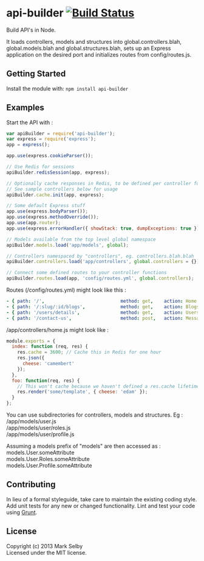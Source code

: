 # api-builder [![Build Status](https://secure.travis-ci.org/mark.selby/node-api-builder.png?branch=master)](http://travis-ci.org/mark.selby/node-api-builder)

Build API's in Node.

It loads controllers, models and structures into global.controllers.blah, global.models.blah and global.structures.blah, sets up an Express application on the desired port and initializes routes from config/routes.js.

## Getting Started
Install the module with: `npm install api-builder`

## Examples
Start the API with :
```javascript
var apiBuilder = require('api-builder');
var express = require('express');
app = express();

app.use(express.cookieParser());

// Use Redis for sessions
apiBuilder.redisSession(app, express);

// Optionally cache responses in Redis, to be defined per controller function
// See sample controllers below for usage
apiBuilder.cache.init(app, express);

// Some default Express stuff
app.use(express.bodyParser());
app.use(express.methodOverride());
app.use(app.router);
app.use(express.errorHandler({ showStack: true, dumpExceptions: true }));

// Models available from the top level global namespace
apiBuilder.models.load('app/models', global);

// Controllers namespaced by "controllers", eg. controllers.blah.blah
apiBuilder.controllers.load('app/controllers', global.controllers = {});

// Connect some defined routes to your controller functions
apiBuilder.routes.load(app, 'config/routes.yml', global.controllers);
```

Routes (/config/routes.yml) might look like this :
```yaml
- { path: '/',                            method: get,    action: Home.index }
- { path: '/:slug/:id/blogs',             method: get,    action: Blogs.show }
- { path: '/users/details',               method: get,    action: Users.details }
- { path: '/contact-us',                  method: post,   action: Messages.contactUs }
```

/app/controllers/home.js might look like :
```javascript
module.exports = {
  index: function (req, res) {
    res.cache = 3600; // Cache this in Redis for one hour
    res.json({
      cheese: 'camembert'
    });
  },
  foo: function(req, res) {
    // This won't cache because we haven't defined a res.cache lifetime
    res.render('some/template', { cheese: 'edam' });
  }
};
```

You can use subdirectories for controllers, models and structures. Eg :  
/app/models/user.js  
/app/models/user/roles.js  
/app/models/user/profile.js

Assuming a models prefix of "models" are then accessed as :  
models.User.someAttribute  
models.User.Roles.someAttribute  
models.User.Profile.someAttribute  

## Contributing
In lieu of a formal styleguide, take care to maintain the existing coding style. Add unit tests for any new or changed functionality. Lint and test your code using [Grunt](http://gruntjs.com/).

## License
Copyright (c) 2013 Mark Selby  
Licensed under the MIT license.
